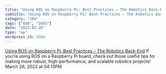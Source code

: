 ```yaml
---
title: "Using ROS on Raspberry Pi: Best Practices – The Robotics Back-End"
subtitle: "Using ROS on Raspberry Pi: Best Practices – The Robotics Back-End"
category: "104"
tags: ["888", "1605"]
date: "2022-03-26"
type: "wp"
wordpress_id: 3384
---
```

[ Using ROS on Raspberry Pi: Best Practices – The Robotics Back-End](https://roboticsbackend.com/using-ros-on-raspberry-pi-best-practices/)
 If you’re using ROS on a Raspberry Pi board, check out those useful tips for making more robust, high-performance, and scalable robotics projects!
March 26, 2022 at 04:13PM